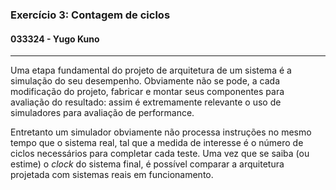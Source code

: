 ### Exercício 3: Contagem de ciclos
#### 033324 - Yugo Kuno

---

Uma etapa fundamental do projeto de arquitetura de um sistema é a simulação do seu desempenho. Obviamente não se pode, a cada modificação do projeto, fabricar e montar seus componentes para avaliação do resultado: assim é extremamente relevante o uso de simuladores para avaliação de performance.

Entretanto um simulador obviamente não processa instruções no mesmo tempo que o sistema real, tal que a medida de interesse é o número de ciclos necessários para completar cada teste. Uma vez que se saiba (ou estime) o _clock_ do sistema final, é possível comparar a arquitetura projetada com sistemas reais em funcionamento.

